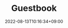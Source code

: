 ---
title: "Guestbook"
description: 
date: 2022-08-13T10:16:34+09:00
hidden: false
comments: true
menu:
    main:
        weight: -80
        params: 
            icon: chat
---